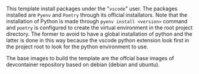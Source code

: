 This template install packages under the "`vscode`" user. The packages installed are `Pyenv` and `Poetry` through its official installators. Note that the installation of Python is made through  `pyenv install <version>` command and `poetry` is configured to create the virtual environment in the root project directory. The former to avoid to have a global installation of python and the latter is done in this way because the vscode python extension look first in the project root to look for the python environment to use.

The base images to build the template are the offcial base images of devcontainer repository based on debian (debian and ubuntu).